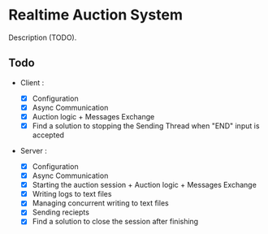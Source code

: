 # Realtime Auction System

Description (TODO).

## Todo

- Client :

  - [x] Configuration
  - [x] Async Communication
  - [x] Auction logic + Messages Exchange
  - [x] Find a solution to stopping the Sending Thread when "END" input is accepted

- Server :
  - [x] Configuration
  - [x] Async Communication
  - [x] Starting the auction session + Auction logic + Messages Exchange
  - [x] Writing logs to text files
  - [x] Managing concurrent writing to text files
  - [x] Sending reciepts
  - [x] Find a solution to close the session after finishing
